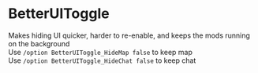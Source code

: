 # BetterUIToggle  
Makes hiding UI quicker, harder to re-enable, and keeps the mods running on the background  
Use `/option BetterUIToggle_HideMap false` to keep map  
Use `/option BetterUIToggle_HideChat false` to keep chat  
